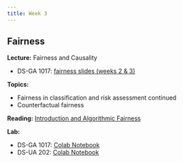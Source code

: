 ```yaml
---
title: Week 3
---
```


## Fairness

**Lecture:** Fairness and Causality

* DS-GA 1017: [fairness slides (weeks 2 & 3)](../../../assets/2_3_Fairness_1017.pdf)
 <!-- /  [causality slides](../../../assets/3_causality_202.pdf) -->
<!-- * DS-UA 202: [fairness slides](../../../assets/3_fairness_2023_202.pdf) and [causality slides](../../../assets/4_causality_SP2023_202.pdf) -->

**Topics:**

* Fairness in classification and risk assessment continued
* Counterfactual fairness

**Reading:**  [Introduction and Algorithmic Fairness](../../../assets/fairness_reader_2024.pdf)

**Lab:** <!-- Exploring Fairness when Training Models -->
                                           
* DS-GA 1017: [Colab Notebook](https://colab.research.google.com/drive/1bHsDGdUAzdYu2f3oPRZyRNEvBlnWz95J?usp=drive_link)
* DS-UA 202: [Colab Notebook](https://colab.research.google.com/drive/1ENOdUTKYOS2slmzcGyAf2yPRt__kCjnf?usp=drive_link)
